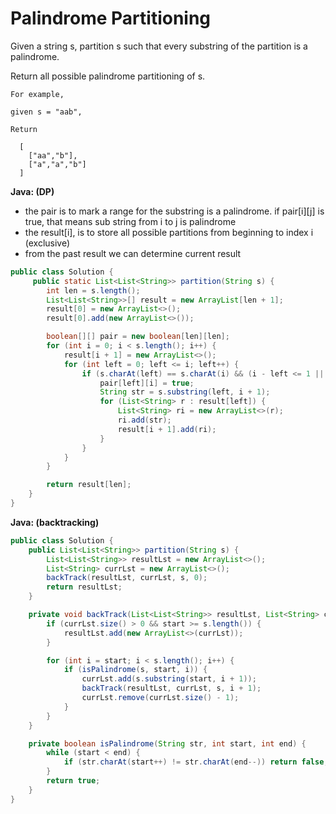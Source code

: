 # Palindrome Partitioning

Given a string s, partition s such that every substring of the partition is a palindrome.

Return all possible palindrome partitioning of s.

    For example,

    given s = "aab",

    Return

      [
        ["aa","b"],
        ["a","a","b"]
      ]

**Java: (DP)**
- the pair is to mark a range for the substring is a palindrome. if pair[i][j] is true, that means sub string from i to j is palindrome
- the result[i], is to store all possible partitions from beginning to index i (exclusive)
- from the past result we can determine current result

```java
public class Solution {
     public static List<List<String>> partition(String s) {
        int len = s.length();
        List<List<String>>[] result = new ArrayList[len + 1];
        result[0] = new ArrayList<>();
        result[0].add(new ArrayList<>());

        boolean[][] pair = new boolean[len][len];
        for (int i = 0; i < s.length(); i++) {
            result[i + 1] = new ArrayList<>();
            for (int left = 0; left <= i; left++) {
                if (s.charAt(left) == s.charAt(i) && (i - left <= 1 || pair[left + 1][i - 1])) {
                    pair[left][i] = true;
                    String str = s.substring(left, i + 1);
                    for (List<String> r : result[left]) {
                        List<String> ri = new ArrayList<>(r);
                        ri.add(str);
                        result[i + 1].add(ri);
                    }
                }
            }
        }

        return result[len];
    }
}
```

**Java: (backtracking)**
```java
public class Solution {
    public List<List<String>> partition(String s) {
        List<List<String>> resultLst = new ArrayList<>();
        List<String> currLst = new ArrayList<>();
        backTrack(resultLst, currLst, s, 0);
        return resultLst;
    }

    private void backTrack(List<List<String>> resultLst, List<String> currLst, String s, int start) {
        if (currLst.size() > 0 && start >= s.length()) {
            resultLst.add(new ArrayList<>(currLst));
        }

        for (int i = start; i < s.length(); i++) {
            if (isPalindrome(s, start, i)) {
                currLst.add(s.substring(start, i + 1));
                backTrack(resultLst, currLst, s, i + 1);
                currLst.remove(currLst.size() - 1);
            }
        }
    }

    private boolean isPalindrome(String str, int start, int end) {
        while (start < end) {
            if (str.charAt(start++) != str.charAt(end--)) return false;
        }
        return true;
    }
}
```
